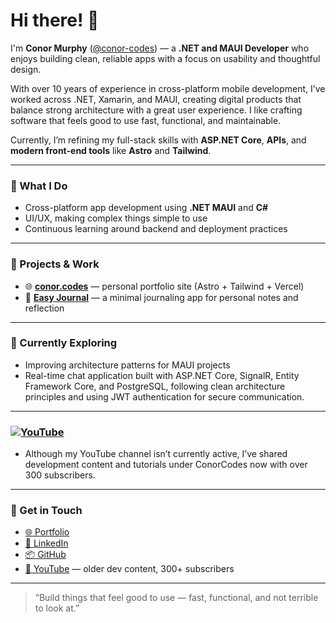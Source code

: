 # Hi there! 👋  

I'm **Conor Murphy** ([@conor-codes](https://github.com/conor-codes)) — a **.NET and MAUI Developer** who enjoys building clean, reliable apps with a focus on usability and thoughtful design. 

With over 10 years of experience in cross-platform mobile development, I’ve worked across .NET, Xamarin, and MAUI, creating digital products that balance strong architecture with a great user experience.
I like crafting software that feels good to use fast, functional, and maintainable.  

Currently, I’m refining my full-stack skills with **ASP.NET Core**, **APIs**, and **modern front-end tools** like **Astro** and **Tailwind**.

---

### 🧠 What I Do
- Cross-platform app development using **.NET MAUI** and **C#**  
- UI/UX, making complex things simple to use  
- Continuous learning around backend and deployment practices  

---

### 🚀 Projects & Work
- 🌐 [**conor.codes**](https://conor.codes) — personal portfolio site (Astro + Tailwind + Vercel)  
- 📓 [**Easy Journal**](https://github.com/conor-codes/easy-journal) — a minimal journaling app for personal notes and reflection  

---

### 🌿 Currently Exploring
- Improving architecture patterns for MAUI projects  
- Real-time chat application built with ASP.NET Core, SignalR, Entity Framework Core, and PostgreSQL, following clean architecture principles and using JWT authentication for secure communication.

---

### [![YouTube](https://img.shields.io/badge/YouTube-ConorCodes-red?style=flat&logo=youtube&logoColor=white)](https://www.youtube.com/@ConorCodes)
- Although my YouTube channel isn’t currently active, I’ve shared development content and tutorials under ConorCodes now with over 300 subscribers.

---

### 💬 Get in Touch
- [🌐 Portfolio](https://conor.codes)  
- [💼 LinkedIn](https://linkedin.com/in/conor-murphy-dev)  
- [📦 GitHub](https://github.com/conor-codes)  
- [🎥 YouTube](https://www.youtube.com/@ConorCodes) — older dev content, 300+ subscribers  

---

> “Build things that feel good to use — fast, functional, and not terrible to look at.”

